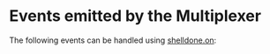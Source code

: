 # Events emitted by the Multiplexer

The following events can be handled using [shelldone.on](../shelldone/on.md):


